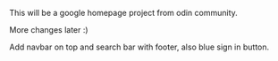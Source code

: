 This will be a google homepage project from odin community.

More changes later :)

Add navbar on top and search bar with footer, also blue sign in button.